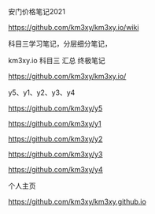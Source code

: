 
安门价格笔记2021

https://github.com/km3xy/km3xy.io/wiki


科目三学习笔记，分层细分笔记，


km3xy.io     科目三   汇总 终极笔记     

https://github.com/km3xy/km3xy.io/


y5、y1、y2、y3、y4




https://github.com/km3xy/y5


https://github.com/km3xy/y1



https://github.com/km3xy/y2



https://github.com/km3xy/y3



https://github.com/km3xy/y4


个人主页

https://github.com/km3xy/km3xy.github.io

